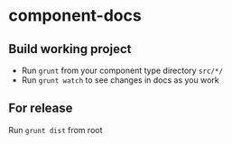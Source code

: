 # component-docs

## Build working project
* Run `grunt` from your component type directory `src/*/`
* Run `grunt watch` to see changes in docs as you work

## For release
Run `grunt dist` from root
